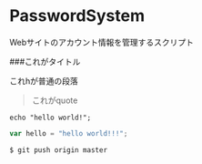 PasswordSystem
==============

Webサイトのアカウント情報を管理するスクリプト

###これがタイトル

これhが普通の段落

>これがquote

```
echo "hello world!";
```

```javascript
var hello = "hello world!!!";
```

```
$ git push origin master
```
